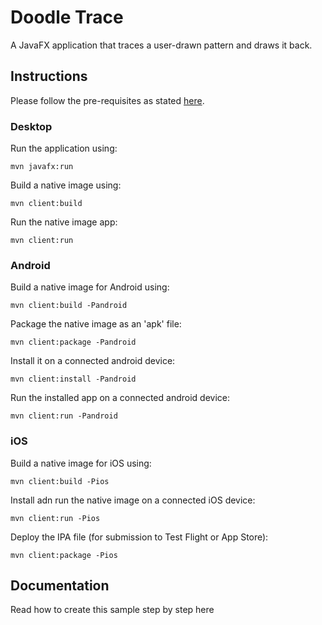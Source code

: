 # Doodle Trace

A JavaFX application that traces a user-drawn pattern and draws it back.

## Instructions

Please follow the pre-requisites as stated [here](https://github.com/gluonhq/client-samples/#build-and-run-the-samples).

### Desktop

Run the application using:

    mvn javafx:run

Build a native image using:

    mvn client:build

Run the native image app:

    mvn client:run

### Android

Build a native image for Android using:

    mvn client:build -Pandroid

Package the native image as an 'apk' file:

    mvn client:package -Pandroid

Install it on a connected android device:

    mvn client:install -Pandroid

Run the installed app on a connected android device:

    mvn client:run -Pandroid

### iOS

Build a native image for iOS using:

    mvn client:build -Pios

Install adn run the native image on a connected iOS device:

    mvn client:run -Pios

Deploy the IPA file (for submission to Test Flight or App Store):

    mvn client:package -Pios

## Documentation

Read how to create this sample step by step here